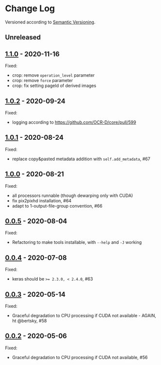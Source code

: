 Change Log
==========
Versioned according to [Semantic Versioning](http://semver.org/).

## Unreleased

## [1.1.0] - 2020-11-16

Fixed:

  * crop: remove `operation_level` parameter
  * crop: remove `force` parameter
  * crop: fix setting pageId of derived images

## [1.0.2] - 2020-09-24

Fixed:

  * logging according to https://github.com/OCR-D/core/pull/599

## [1.0.1] - 2020-08-24

Fixed:

  * replace copy&pasted metadata addition with `self.add_metadata`, #67

## [1.0.0] - 2020-08-21

Fixed:

  * all processors runnable (though dewarping only with CUDA)
  * fix pix2pixhd installation, #64
  * adapt to 1-output-file-group convention, #66

## [0.0.5] - 2020-08-04

Fixed:

  * Refactoring to make tools installable, with `--help` and `-J` working

## [0.0.4] - 2020-07-08

Fixed:

  * keras should be `>= 2.3.0, < 2.4.0`, #63

## [0.0.3] - 2020-05-14

Fixed:

  * Graceful degradation to CPU processing if CUDA not available - AGAIN, ht @bertsky, #58

## [0.0.2] - 2020-05-06

Fixed:

  * Graceful degradation to CPU processing if CUDA not available, #56

<!-- link-labels -->
[1.1.0]: ../../compare/v1.1.0...v1.0.2
[1.0.2]: ../../compare/v1.0.2...v1.0.1
[1.0.1]: ../../compare/v1.0.1...v1.0.0
[1.0.0]: ../../compare/v1.0.0...v0.0.5
[0.0.5]: ../../compare/v0.0.5...v0.0.4
[0.0.4]: ../../compare/v0.0.3...v0.0.4
[0.0.3]: ../../compare/v0.0.2...v0.0.3
[0.0.2]: ../../compare/HEAD...v0.0.2
